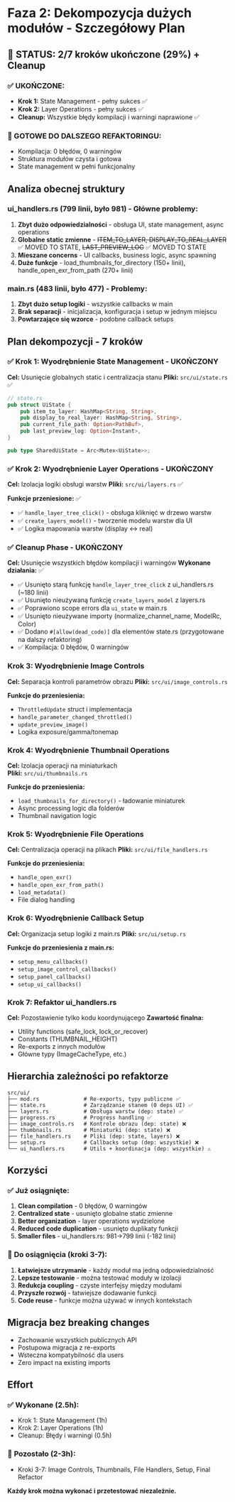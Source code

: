 # Faza 2: Dekompozycja dużych modułów - Szczegółowy Plan

## 🎯 STATUS: 2/7 kroków ukończone (29%) + Cleanup

### ✅ UKOŃCZONE:
- **Krok 1:** State Management - pełny sukces ✅
- **Krok 2:** Layer Operations - pełny sukces ✅  
- **Cleanup:** Wszystkie błędy kompilacji i warningi naprawione ✅

### 🔧 GOTOWE DO DALSZEGO REFAKTORINGU:
- Kompilacja: 0 błędów, 0 warningów 
- Struktura modułów czysta i gotowa
- State management w pełni funkcjonalny

## Analiza obecnej struktury

### ui_handlers.rs (799 linii, było 981) - Główne problemy:
1. **Zbyt dużo odpowiedzialności** - obsługa UI, state management, async operations
2. **Globalne static zmienne** - ~~ITEM_TO_LAYER, DISPLAY_TO_REAL_LAYER~~ ✅ MOVED TO STATE, ~~LAST_PREVIEW_LOG~~ ✅ MOVED TO STATE
3. **Mieszane concerns** - UI callbacks, business logic, async spawning
4. **Duże funkcje** - load_thumbnails_for_directory (150+ linii), handle_open_exr_from_path (270+ linii)

### main.rs (483 linii, było 477) - Problemy:
1. **Zbyt dużo setup logiki** - wszystkie callbacks w main
2. **Brak separacji** - inicjalizacja, konfiguracja i setup w jednym miejscu
3. **Powtarzające się wzorce** - podobne callback setups

## Plan dekompozycji - 7 kroków

### ✅ Krok 1: Wyodrębnienie State Management - UKOŃCZONY
**Cel:** Usunięcie globalnych static i centralizacja stanu
**Pliki:** `src/ui/state.rs` ✅

```rust
// state.rs
pub struct UiState {
    pub item_to_layer: HashMap<String, String>,
    pub display_to_real_layer: HashMap<String, String>, 
    pub current_file_path: Option<PathBuf>,
    pub last_preview_log: Option<Instant>,
}

pub type SharedUiState = Arc<Mutex<UiState>>;
```

### ✅ Krok 2: Wyodrębnienie Layer Operations - UKOŃCZONY
**Cel:** Izolacja logiki obsługi warstw
**Pliki:** `src/ui/layers.rs` ✅

**Funkcje przeniesione:** ✅
- ✅ `handle_layer_tree_click()` - obsługa kliknięć w drzewo warstw
- ✅ `create_layers_model()` - tworzenie modelu warstw dla UI  
- ✅ Logika mapowania warstw (display ↔ real)

### ✅ Cleanup Phase - UKOŃCZONY
**Cel:** Usunięcie wszystkich błędów kompilacji i warningów
**Wykonane działania:** ✅
- ✅ Usunięto starą funkcję `handle_layer_tree_click` z ui_handlers.rs (~180 linii)
- ✅ Usunięto nieużywaną funkcję `create_layers_model` z layers.rs  
- ✅ Poprawiono scope errors dla `ui_state` w main.rs
- ✅ Usunięto nieużywane importy (normalize_channel_name, ModelRc, Color)
- ✅ Dodano `#[allow(dead_code)]` dla elementów state.rs (przygotowane na dalszy refaktoring)
- ✅ Kompilacja: 0 błędów, 0 warningów

### Krok 3: Wyodrębnienie Image Controls
**Cel:** Separacja kontroli parametrów obrazu
**Pliki:** `src/ui/image_controls.rs`

**Funkcje do przeniesienia:**
- `ThrottledUpdate` struct i implementacja
- `handle_parameter_changed_throttled()`
- `update_preview_image()`
- Logika exposure/gamma/tonemap

### Krok 4: Wyodrębnienie Thumbnail Operations
**Cel:** Izolacja operacji na miniaturkach  
**Pliki:** `src/ui/thumbnails.rs`

**Funkcje do przeniesienia:**
- `load_thumbnails_for_directory()` - ładowanie miniaturek
- Async processing logic dla folderów
- Thumbnail navigation logic

### Krok 5: Wyodrębnienie File Operations
**Cel:** Centralizacja operacji na plikach
**Pliki:** `src/ui/file_handlers.rs`

**Funkcje do przeniesienia:**
- `handle_open_exr()` 
- `handle_open_exr_from_path()`
- `load_metadata()`
- File dialog handling

### Krok 6: Wyodrębnienie Callback Setup
**Cel:** Organizacja setup logiki z main.rs
**Pliki:** `src/ui/setup.rs`

**Funkcje do przeniesienia z main.rs:**
- `setup_menu_callbacks()`
- `setup_image_control_callbacks()`  
- `setup_panel_callbacks()`
- `setup_ui_callbacks()`

### Krok 7: Refaktor ui_handlers.rs
**Cel:** Pozostawienie tylko kodu koordynującego
**Zawartość finalna:**
- Utility functions (safe_lock, lock_or_recover)
- Constants (THUMBNAIL_HEIGHT)
- Re-exports z innych modułów
- Główne typy (ImageCacheType, etc.)

## Hierarchia zależności po refaktorze

```
src/ui/
├── mod.rs              # Re-exports, typy publiczne ✅
├── state.rs            # Zarządzanie stanem (0 deps UI) ✅
├── layers.rs           # Obsługa warstw (dep: state) ✅
├── progress.rs         # Progress handling ✅
├── image_controls.rs   # Kontrole obrazu (dep: state) ❌
├── thumbnails.rs       # Miniaturki (dep: state) ❌
├── file_handlers.rs    # Pliki (dep: state, layers) ❌
├── setup.rs            # Callbacks setup (dep: wszystkie) ❌
└── ui_handlers.rs      # Utils + koordinacja (dep: wszystkie) ⚠️
```

## Korzyści

### ✅ **Już osiągnięte:**
1. **Clean compilation** - 0 błędów, 0 warningów
2. **Centralized state** - usunięto globalne static zmienne
3. **Better organization** - layer operations wydzielone
4. **Reduced code duplication** - usunięto duplikaty funkcji
5. **Smaller files** - ui_handlers.rs: 981→799 linii (-182 linii)

### 🎯 **Do osiągnięcia (kroki 3-7):**
1. **Łatwiejsze utrzymanie** - każdy moduł ma jedną odpowiedzialność
2. **Lepsze testowanie** - można testować moduły w izolacji  
3. **Redukcja coupling** - czyste interfejsy między modułami
4. **Przyszłe rozwój** - łatwiejsze dodawanie funkcji
5. **Code reuse** - funkcje można używać w innych kontekstach

## Migracja bez breaking changes

- Zachowanie wszystkich publicznych API
- Postupowa migracja z re-exports
- Wsteczna kompatybilność dla users
- Zero impact na existing imports

## Effort

### ✅ **Wykonane (2.5h):**
- Krok 1: State Management (1h)
- Krok 2: Layer Operations (1h)  
- Cleanup: Błędy i warningi (0.5h)

### 🎯 **Pozostało (2-3h):**
- Kroki 3-7: Image Controls, Thumbnails, File Handlers, Setup, Final Refactor

**Każdy krok można wykonać i przetestować niezależnie.**